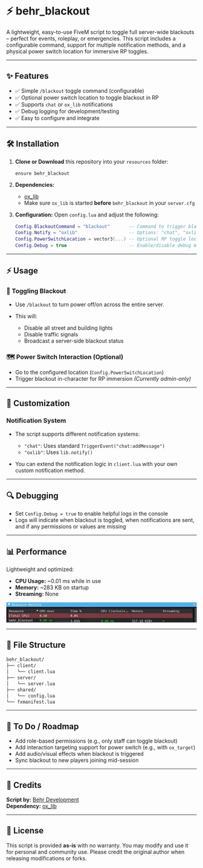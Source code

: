 # ⚡ behr\_blackout

A lightweight, easy-to-use FiveM script to toggle full server-wide blackouts – perfect for events, roleplay, or emergencies. This script includes a configurable command, support for multiple notification methods, and a physical power switch location for immersive RP toggles.

---

## ✨ Features

* ✅ Simple `/blackout` toggle command (configurable)
* ✅ Optional power switch location to toggle blackout in RP
* ✅ Supports `chat` or `ox_lib` notifications
* ✅ Debug logging for development/testing
* ✅ Easy to configure and integrate

---

## 🛠️ Installation

1. **Clone or Download** this repository into your `resources` folder:

   ```
   ensure behr_blackout
   ```

2. **Dependencies:**

   * [ox\_lib](https://github.com/overextended/ox_lib/releases)
   * Make sure `ox_lib` is started **before** `behr_blackout` in your `server.cfg`

3. **Configuration:**
   Open `config.lua` and adjust the following:

   ```lua
   Config.BlackoutCommand = "blackout"       -- Command to trigger blackout
   Config.Notify = "oxlib"                   -- Options: "chat", "oxlib"
   Config.PowerSwitchLocation = vector3(...) -- Optional RP toggle location
   Config.Debug = true                       -- Enable/disable debug messages
   ```

---

## ⚡ Usage

### 🔌 Toggling Blackout

* Use `/blackout` to turn power off/on across the entire server.  
* This will:  

  * Disable all street and building lights  
  * Disable traffic signals  
  * Broadcast a server-side blackout status  

### 🗺️ Power Switch Interaction (Optional)

* Go to the configured location (`Config.PowerSwitchLocation`)  
* Trigger blackout in-character for RP immersion *(Currently admin-only)*  

---

## 🔧 Customization

### Notification System

* The script supports different notification systems:  

  * `"chat"`: Uses standard `TriggerEvent("chat:addMessage")`  
  * `"oxlib"`: Uses `lib.notify()`  
* You can extend the notification logic in `client.lua` with your own custom notification method.  

---

## 🔍 Debugging

* Set `Config.Debug = true` to enable helpful logs in the console  
* Logs will indicate when blackout is toggled, when notifications are sent, and if any permissions or values are missing  

---

## 📊 Performance

Lightweight and optimized:
- **CPU Usage:** ~0.01 ms while in use
- **Memory:** ~283 KB on startup
- **Streaming:** None

<p align="center">
  <img src="media/resmon.gif" alt="Resource Monitor Preview" width="800"/>
</p>


---

## 📁 File Structure

```
behr_blackout/  
├── client/  
│   └── client.lua  
├── server/  
│   └── server.lua  
├── shared/  
│   └── config.lua  
└── fxmanifest.lua  
``` 

---

## 🧪 To Do / Roadmap

* Add role-based permissions (e.g., only staff can toggle blackout)  
* Add interaction targeting support for power switch (e.g., with `ox_target`)  
* Add audio/visual effects when blackout is triggered  
* Sync blackout to new players joining mid-session  

---

## 💬 Credits

**Script by:** [Behr Development](https://discord.gg/wA7W5dUMG6)  
**Dependency:** [ox\_lib](https://github.com/overextended/ox_lib/releases)

---

## 📜 License

This script is provided **as-is** with no warranty. You may modify and use it for personal and community use. Please credit the original author when releasing modifications or forks.